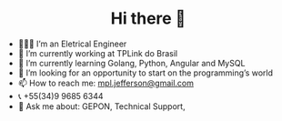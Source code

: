 <h1 align="center">Hi there 👋</h1>

- 👨🏻‍🎓 I’m an Eletrical Engineer
- 🔭 I’m currently working at TPLink do Brasil
- 🌱 I’m currently learning Golang, Python, Angular and MySQL
- 🤔 I’m looking for an opportunity to start on the programming’s world
- 📫 How to reach me: mpl.jefferson@gmail.com
- 📞 +55(34)9 9685 6344
- 💬 Ask me about: GEPON, Technical Support, 
